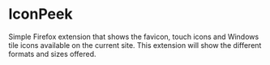 # IconPeek

Simple Firefox extension that shows the favicon, touch icons and Windows tile icons available on the current site. This extension will show the different formats and sizes offered.
